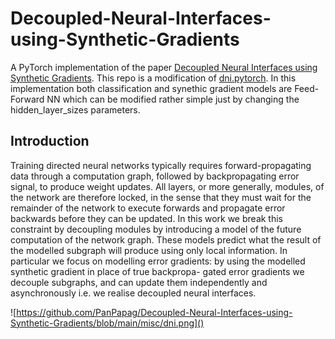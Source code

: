 # Decoupled-Neural-Interfaces-using-Synthetic-Gradients

A PyTorch implementation of the paper [Decoupled Neural Interfaces using Synthetic Gradients](https://arxiv.org/abs/1608.05343). 
This repo is a modification of [dni.pytorch](https://github.com/andrewliao11/dni.pytorch0). In this implementation both classification and 
synethic gradient models are Feed-Forward NN which can be modified rather simple just by changing the hidden_layer_sizes parameters. 

## Introduction 

Training directed neural networks typically requires forward-propagating data through a computation graph, followed by backpropagating error signal, to produce weight updates. All layers, or more generally, modules, of the network are therefore locked, in the sense that they must wait for the remainder of the network to execute forwards and propagate error backwards before they can be updated. In this work we break this constraint by decoupling modules by introducing a model of the future computation of the network graph. These models predict what the result of the modelled subgraph will produce using only local information. In particular we focus on modelling error gradients: by using the modelled synthetic gradient in place of true backpropa- gated error gradients we decouple subgraphs, and can update them independently and asynchronously i.e. we realise decoupled neural interfaces. 

![https://github.com/PanPapag/Decoupled-Neural-Interfaces-using-Synthetic-Gradients/blob/main/misc/dni.png]()
